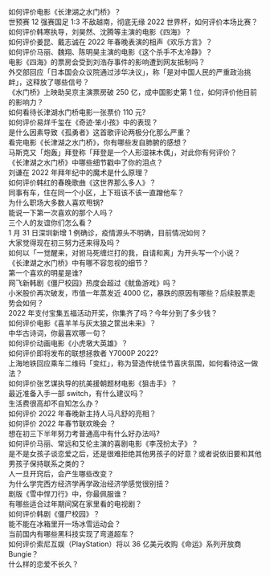 如何评价电影《长津湖之水门桥》？  
世预赛 12 强赛国足 1:3 不敌越南，彻底无缘 2022 世界杯，如何评价本场比赛？  
如何评价韩寒执导，刘昊然、沈腾等主演的电影《四海》？  
如何评价姜昆、戴志诚在 2022 年春晚表演的相声《欢乐方言》？  
如何评价马丽、魏翔、陈明昊主演的电影《这个杀手不太冷静》？  
电影《四海》的票房会受到刘浩存事件的影响遭到网友抵制吗？  
外交部回应「日本国会众议院通过涉华决议」，称「是对中国人民的严重政治挑衅」，这释放了哪些信号？  
《水门桥》上映助吴京主演票房破 250 亿，成中国影史第 1 位，如何评价他目前的影响力？  
如何看待长津湖水门桥电影一张票价 110 元?  
如何评价易烊千玺在《奇迹·笨小孩》中的表现？  
是什么因素导致《孤勇者》这首歌评论两极分化那么严重？  
看完电影《长津湖之水门桥》，你有哪些发自肺腑的感想？  
马斯克又「炮轰」拜登称「拜登是一个人形湿袜木偶」，对此你有何评价？  
《长津湖之水门桥》中哪些细节戳中了你的泪点？  
刘谦在 2022 年拜年纪中的魔术是什么原理？  
如何评价韩红的春晚歌曲《这世界那么多人》？  
同事有车，住在同一个小区，上下班该不该一直蹭他车？  
为什么职场大多数人喜欢甩锅?  
能说一下第一次喜欢的那个人吗？  
三个人的友谊你们怎么看？  
1 月 31 日深圳新增 1 例确诊，疫情源头不明确，目前情况如何？  
大家觉得现在初三努力还来得及吗？  
如何以「一觉醒来，对驸马死缠烂打的我，自请和离」为开头写一个小说？  
《长津湖之水门桥》中有哪不容忽视的细节？  
第一个喜欢的明星是谁?  
网飞新韩剧《僵尸校园》热度会超过《鱿鱼游戏》吗？  
小米股价再次破发，市值一年蒸发近 4000 亿，暴跌的原因有哪些？后续股票走势会如何？  
2022 年支付宝集五福活动开奖，你集齐了吗？今年分到了多少钱？  
如何评价电影《喜羊羊与灰太狼之筐出未来》？  
中华古诗词，你最喜欢哪一句？  
如何评价动画电影《小虎墩大英雄》？  
如何评价即将发布的联想拯救者 Y7000P 2022?  
上海地铁回应乘车二维码「变红」，称为营造传统佳节喜庆氛围，如何看待这一做法？  
如何评价张艺谋执导的抗美援朝题材电影《狙击手》？  
最近准备入手一部 switch，有什么建议吗？  
生活费很高却不自知怎么办？  
如何评价 2022 年春晚新主持人马凡舒的亮相？  
如何评价 2022 年春节联欢晚会 ？  
想在初三下半年努力考普通高中有什么好办法吗?  
如何评价马丽、常远和艾伦主演的喜剧电影《李茂扮太子》？  
是不是女孩子谈恋爱之后，还是很难拒绝其他男孩子的好意？或者说依旧要和其他男孩子保持联系之类的？  
人一旦开窍后，会产生哪些改变？  
为什么学完西方经济学再学政治经济学感觉很别扭？  
剧版《雪中悍刀行》中，你最佩服谁？  
有哪些适合过年期间窝在家里看的电视剧？  
如何评价韩剧《僵尸校园》？  
能不能在冰箱里开一场冰雪运动会？  
当前国内有哪些黑科技实现了弯道超车？  
如何评价索尼互娱（PlayStation）将以 36 亿美元收购《命运》系列开放商 Bungie？  
什么样的恋爱不长久？  
